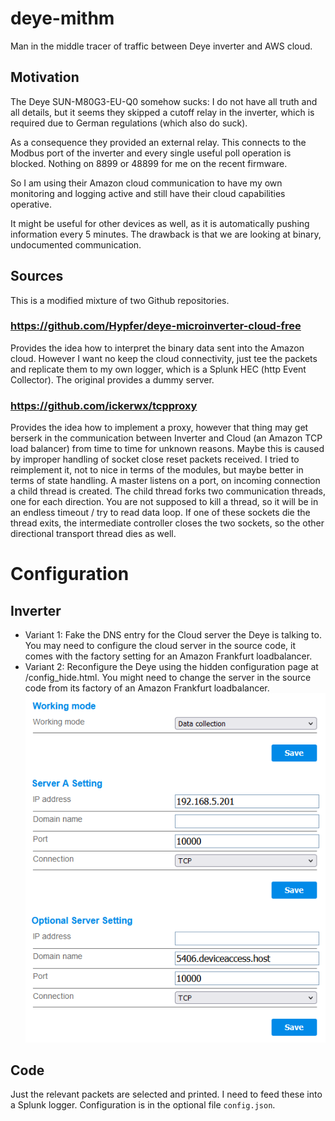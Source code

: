 # deye-mithm
Man in the middle tracer of traffic between Deye inverter and AWS cloud.

## Motivation

The Deye SUN-M80G3-EU-Q0 somehow sucks: I do not have all truth and all details, but it seems they skipped a cutoff relay
in the inverter, which is required due to German regulations (which also do suck).

As a consequence they provided an external relay. This connects to the Modbus port of the inverter and every single
useful poll operation is blocked. Nothing on 8899 or 48899 for me on the recent firmware.

So I am using their Amazon cloud communication to have my own monitoring and logging active and still have their
cloud capabilities operative.

It might be useful for other devices as well, as it is automatically pushing information every 5 minutes.
The drawback is that we are looking at binary, undocumented communication.

## Sources

This is a modified mixture of two Github repositories.

### https://github.com/Hypfer/deye-microinverter-cloud-free

Provides the idea how to interpret the binary data sent into the Amazon cloud.
However I want no keep the cloud connectivity, just tee the packets and replicate them
to my own logger, which is a Splunk HEC (http Event Collector). The original provides a dummy server.

### https://github.com/ickerwx/tcpproxy

Provides the idea how to implement a proxy, however that thing may get berserk in the communication
between Inverter and Cloud (an Amazon TCP load balancer) from time to time for unknown reasons.
Maybe this is caused by improper handling of socket close reset packets received.
I tried to reimplement it, not to nice in terms of the modules, but maybe better in terms of state handling.
A master listens on a port, on incoming connection a child thread is created.
The child thread forks two communication threads, one for each direction.
You are not supposed to kill a thread, so it will be in an endless timeout / try to read data loop.
If one of these sockets die the thread exits, the intermediate controller closes the two sockets, so
the other directional transport thread dies as well.

# Configuration

## Inverter

 * Variant 1: Fake the DNS entry for the Cloud server the Deye is talking to. You may need to configure the
   cloud server in the source code, it comes with the factory setting for an Amazon Frankfurt loadbalancer. 
 * Variant 2: Reconfigure the Deye using the hidden configuration page at /config_hide.html. You might need to
   change the server in the source code from its factory of an Amazon Frankfurt loadbalancer.
   ![Hidden configuration page](img/config_hide.png)

## Code

Just the relevant packets are selected and printed. I need to feed these into a Splunk logger.
Configuration is in the optional file `config.json`.
